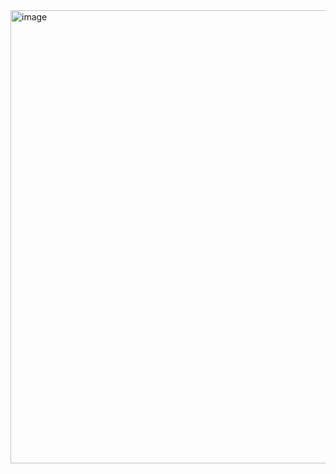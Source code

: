 <img width="667" height="725" alt="image" src="https://github.com/user-attachments/assets/e3801f0a-d00f-4a46-87c2-31a7b3e31c6f" />
